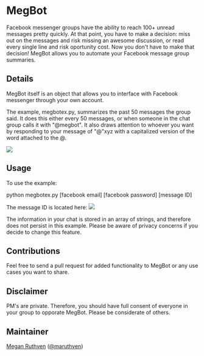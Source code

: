 # MegBot
Facebook messenger groups have the ability to reach 100+ unread messages pretty quickly. At that point, you have to make a decision: miss out on the messages and risk missing an awesome discussion, or read every single line and risk oportunity cost. Now you don't have to make that decision! MegBot allows you to automate your Facebook message group summaries.

## Details
MegBot itself is an object that allows you to interface with Facebook messenger through your own account. 

The example, megbotex.py, summarizes the past 50 messages the group said. It does this either every 50 messages, or when someone in the chat group calls it with "@megbot". It also draws attention to whoever you want by responding to your message of "@"xyz with a capitalized version of the word attached to the @.

![](https://scontent.fsnc1-1.fna.fbcdn.net/hphotos-xfp1/v/t1.0-9/11898559_10206907510503212_5645712742133939266_n.jpg?oh=4c25ee4333985aed381cc4b5ac132a2a&oe=567CF17E)

## Usage
To use the example:

python megbotex.py [facebook email] [facebook password] [message ID]

The message ID is located here:
![](http://i.imgur.com/vmuNWDC.png)

The information in your chat is stored in an array of strings, and therefore does not persist in this example. Please be aware of privacy concerns if you decide to change this feature.

## Contributions
Feel free to send a pull request for added functionality to MegBot or any use cases you want to share. 

## Disclaimer
PM's are private. Therefore, you should have full consent of everyone in your group to opporate MegBot. Please be considerate of others.

## Maintainer
[Megan Ruthven](http://maruthven.com/) ([@maruthven](https://twitter.com/maruthven))
